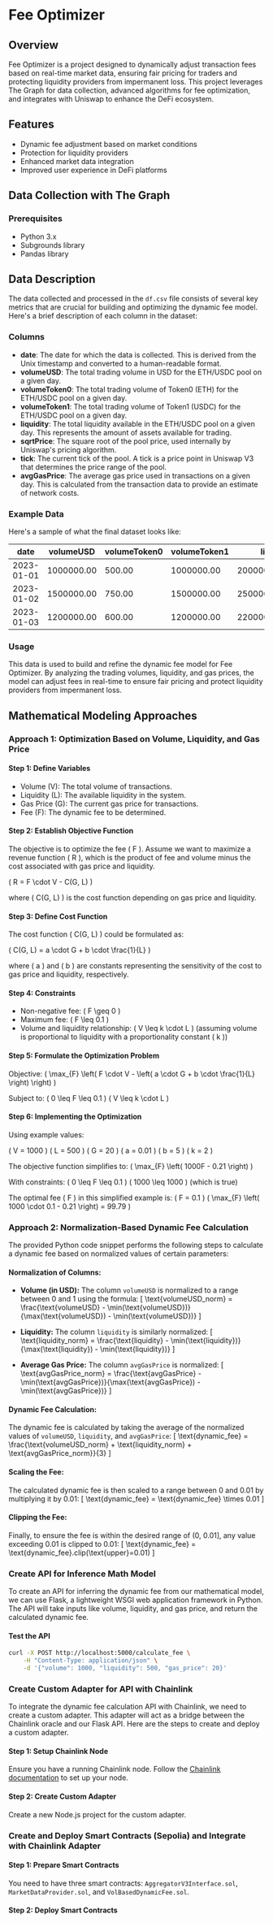 # Fee Optimizer

## Overview
Fee Optimizer is a project designed to dynamically adjust transaction fees based on real-time market data, ensuring fair pricing for traders and protecting liquidity providers from impermanent loss. This project leverages The Graph for data collection, advanced algorithms for fee optimization, and integrates with Uniswap to enhance the DeFi ecosystem.

## Features
- Dynamic fee adjustment based on market conditions
- Protection for liquidity providers
- Enhanced market data integration
- Improved user experience in DeFi platforms

## Data Collection with The Graph

### Prerequisites
- Python 3.x
- Subgrounds library
- Pandas library

## Data Description

The data collected and processed in the `df.csv` file consists of several key metrics that are crucial for building and optimizing the dynamic fee model. Here's a brief description of each column in the dataset:

### Columns

- **date**: The date for which the data is collected. This is derived from the Unix timestamp and converted to a human-readable format.
- **volumeUSD**: The total trading volume in USD for the ETH/USDC pool on a given day.
- **volumeToken0**: The total trading volume of Token0 (ETH) for the ETH/USDC pool on a given day.
- **volumeToken1**: The total trading volume of Token1 (USDC) for the ETH/USDC pool on a given day.
- **liquidity**: The total liquidity available in the ETH/USDC pool on a given day. This represents the amount of assets available for trading.
- **sqrtPrice**: The square root of the pool price, used internally by Uniswap's pricing algorithm.
- **tick**: The current tick of the pool. A tick is a price point in Uniswap V3 that determines the price range of the pool.
- **avgGasPrice**: The average gas price used in transactions on a given day. This is calculated from the transaction data to provide an estimate of network costs.

### Example Data

Here's a sample of what the final dataset looks like:

| date       | volumeUSD  | volumeToken0 | volumeToken1 | liquidity       | sqrtPrice  | tick | avgGasPrice |
|------------|------------|--------------|--------------|-----------------|------------|------|-------------|
| 2023-01-01 | 1000000.00 | 500.00       | 1000000.00   | 200000000000000 | 1.000000   | 1234 | 10000000000 |
| 2023-01-02 | 1500000.00 | 750.00       | 1500000.00   | 250000000000000 | 1.010000   | 1235 | 10500000000 |
| 2023-01-03 | 1200000.00 | 600.00       | 1200000.00   | 220000000000000 | 1.020000   | 1236 | 10200000000 |

### Usage

This data is used to build and refine the dynamic fee model for Fee Optimizer. By analyzing the trading volumes, liquidity, and gas prices, the model can adjust fees in real-time to ensure fair pricing and protect liquidity providers from impermanent loss.

## Mathematical Modeling Approaches

### Approach 1: Optimization Based on Volume, Liquidity, and Gas Price

#### Step 1: Define Variables
- Volume (V): The total volume of transactions.
- Liquidity (L): The available liquidity in the system.
- Gas Price (G): The current gas price for transactions.
- Fee (F): The dynamic fee to be determined.

#### Step 2: Establish Objective Function
The objective is to optimize the fee \( F \). Assume we want to maximize a revenue function \( R \), which is the product of fee and volume minus the cost associated with gas price and liquidity.

\( R = F \cdot V - C(G, L) \)

where \( C(G, L) \) is the cost function depending on gas price and liquidity.

#### Step 3: Define Cost Function
The cost function \( C(G, L) \) could be formulated as:

\( C(G, L) = a \cdot G + b \cdot \frac{1}{L} \)

where \( a \) and \( b \) are constants representing the sensitivity of the cost to gas price and liquidity, respectively.

#### Step 4: Constraints
- Non-negative fee: \( F \geq 0 \)
- Maximum fee: \( F \leq 0.1 \)
- Volume and liquidity relationship: \( V \leq k \cdot L \) (assuming volume is proportional to liquidity with a proportionality constant \( k \))

#### Step 5: Formulate the Optimization Problem
Objective:
\( \max_{F} \left( F \cdot V - \left( a \cdot G + b \cdot \frac{1}{L} \right) \right) \)

Subject to:
\( 0 \leq F \leq 0.1 \)
\( V \leq k \cdot L \)

#### Step 6: Implementing the Optimization
Using example values:

\( V = 1000 \)
\( L = 500 \)
\( G = 20 \)
\( a = 0.01 \)
\( b = 5 \)
\( k = 2 \)

The objective function simplifies to:
\( \max_{F} \left( 1000F - 0.21 \right) \)

With constraints:
\( 0 \leq F \leq 0.1 \)
\( 1000 \leq 1000 \) (which is true)

The optimal fee \( F \) in this simplified example is:
\( F = 0.1 \)
\( \max_{F} \left( 1000 \cdot 0.1 - 0.21 \right) = 99.79 \)

### Approach 2: Normalization-Based Dynamic Fee Calculation

The provided Python code snippet performs the following steps to calculate a dynamic fee based on normalized values of certain parameters:

#### Normalization of Columns:

- **Volume (in USD):** The column `volumeUSD` is normalized to a range between 0 and 1 using the formula:
  \[
  \text{volumeUSD\_norm} = \frac{\text{volumeUSD} - \min(\text{volumeUSD})}{\max(\text{volumeUSD}) - \min(\text{volumeUSD})}
  \]

- **Liquidity:** The column `liquidity` is similarly normalized:
  \[
  \text{liquidity\_norm} = \frac{\text{liquidity} - \min(\text{liquidity})}{\max(\text{liquidity}) - \min(\text{liquidity})}
  \]

- **Average Gas Price:** The column `avgGasPrice` is normalized:
  \[
  \text{avgGasPrice\_norm} = \frac{\text{avgGasPrice} - \min(\text{avgGasPrice})}{\max(\text{avgGasPrice}) - \min(\text{avgGasPrice})}
  \]

#### Dynamic Fee Calculation:

The dynamic fee is calculated by taking the average of the normalized values of `volumeUSD`, `liquidity`, and `avgGasPrice`:
\[
\text{dynamic\_fee} = \frac{\text{volumeUSD\_norm} + \text{liquidity\_norm} + \text{avgGasPrice\_norm}}{3}
\]

#### Scaling the Fee:

The calculated dynamic fee is then scaled to a range between 0 and 0.01 by multiplying it by 0.01:
\[
\text{dynamic\_fee} = \text{dynamic\_fee} \times 0.01
\]

#### Clipping the Fee:

Finally, to ensure the fee is within the desired range of (0, 0.01], any value exceeding 0.01 is clipped to 0.01:
\[
\text{dynamic\_fee} = \text{dynamic\_fee}.clip(\text{upper}=0.01)
\]

### Create API for Inference Math Model

To create an API for inferring the dynamic fee from our mathematical model, we can use Flask, a lightweight WSGI web application framework in Python. The API will take inputs like volume, liquidity, and gas price, and return the calculated dynamic fee.

#### Test the API

```bash
curl -X POST http://localhost:5000/calculate_fee \
    -H "Content-Type: application/json" \
    -d '{"volume": 1000, "liquidity": 500, "gas_price": 20}'
```

### Create Custom Adapter for API with Chainlink

To integrate the dynamic fee calculation API with Chainlink, we need to create a custom adapter. This adapter will act as a bridge between the Chainlink oracle and our Flask API. Here are the steps to create and deploy a custom adapter.

#### Step 1: Setup Chainlink Node

Ensure you have a running Chainlink node. Follow the [Chainlink documentation](https://docs.chain.link/docs/running-a-chainlink-node/) to set up your node.

#### Step 2: Create Custom Adapter

Create a new Node.js project for the custom adapter.


### Create and Deploy Smart Contracts (Sepolia) and Integrate with Chainlink Adapter

#### Step 1: Prepare Smart Contracts

You need to have three smart contracts: `AggregatorV3Interface.sol`, `MarketDataProvider.sol`, and `VolBasedDynamicFee.sol`.

#### Step 2: Deploy Smart Contracts





